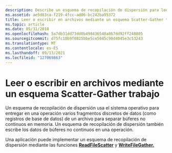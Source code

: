 ```yaml
---
description: Describe un esquema de recopilación de dispersión para leer o escribir fragmentos no continuos de datos en una operación.
ms.assetid: ae5d83ca-f219-4fcc-ad06-bc242ba95372
title: Leer o escribir en archivos mediante un esquema Scatter-Gather trabajo
ms.topic: article
ms.date: 05/31/2018
ms.openlocfilehash: 5a7db31dd73dd0b498436548a867dd92ff248805
ms.sourcegitcommit: d75fc10b9f0825bbe5ce5045c90d4045e3c53243
ms.translationtype: MT
ms.contentlocale: es-ES
ms.lasthandoff: 09/13/2021
ms.locfileid: "127069863"
---
```

# <a name="reading-from-or-writing-to-files-using-a-scatter-gather-scheme"></a>Leer o escribir en archivos mediante un esquema Scatter-Gather trabajo

Un esquema de recopilación de dispersión usa el sistema operativo para entregar en una operación varios fragmentos discretos de datos (como registros de base de datos) de un archivo para separar búferes no continuos en memoria. Un esquema de recopilación de dispersión también escribe los datos de búferes no continuos en una operación.

Una aplicación puede implementar un esquema de recopilación de dispersión mediante las funciones [**ReadFileScatter**](/windows/desktop/api/FileAPI/nf-fileapi-readfilescatter) y [**WriteFileGather.**](/windows/desktop/api/FileAPI/nf-fileapi-writefilegather)

 

 



